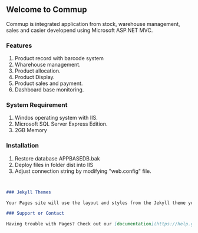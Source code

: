 ## Welcome to Commup

Commup is integrated application from stock, warehouse management, sales and casier developend using Microsoft ASP.NET MVC.

### Features
1. Product record with barcode system
2. Wharehouse management.
3. Product allocation.
4. Product Display.
5. Product sales and payment.
6. Dashboard base monitoring.

### System Requirement
1. Windos operating system with IIS.
2. Microsoft SQL Server Express Edition.
3. 2GB Memory

### Installation
1. Restore database APPBASEDB.bak
2. Deploy files in folder dist into IIS
3. Adjust connection string by modifying "web.config" file.

```markdown


### Jekyll Themes

Your Pages site will use the layout and styles from the Jekyll theme you have selected in your [repository settings](https://github.com/sugadotnet/commup/settings). The name of this theme is saved in the Jekyll `_config.yml` configuration file.

### Support or Contact

Having trouble with Pages? Check out our [documentation](https://help.github.com/categories/github-pages-basics/) or [contact support](https://github.com/contact) and we’ll help you sort it out.
